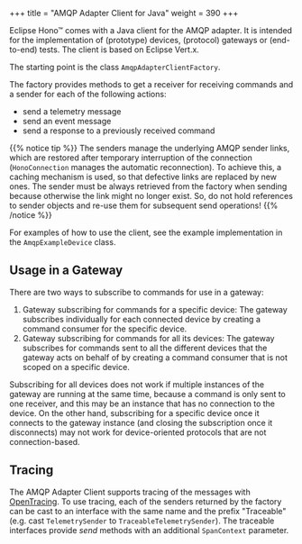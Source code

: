 +++
title = "AMQP Adapter Client for Java"
weight = 390
+++

Eclipse Hono&trade; comes with a Java client for the AMQP adapter. It is intended for the implementation of 
(prototype) devices, (protocol) gateways or (end-to-end) tests. The client is based on Eclipse Vert.x.

The starting point is the class `AmqpAdapterClientFactory`.

The factory provides methods to get a receiver for receiving commands and a sender for each of the following actions:

 * send a telemetry message
 * send an event message
 * send a response to a previously received command
 

{{% notice tip %}}
The senders manage the underlying AMQP sender links, which are restored after temporary interruption of the connection
(`HonoConnection` manages the automatic reconnection). To achieve this, a caching mechanism is used, so that
defective links are replaced by new ones. The sender must be always retrieved from the factory when sending
because otherwise the link might no longer exist.
So, do not hold references to sender objects and re-use them for subsequent send operations!
{{% /notice %}}


For examples of how to use the client, see the example implementation in the `AmqpExampleDevice` class.

## Usage in a Gateway

There are two ways to subscribe to commands for use in a gateway:

1. Gateway subscribing for commands for a specific device: 
The gateway subscribes individually for each connected device by creating a command consumer for the specific device.
1. Gateway subscribing for commands for all its devices: 
The gateway subscribes for commands sent to all the different devices that the gateway acts on behalf of by 
creating a command consumer that is not scoped on a specific device. 

Subscribing for all devices does not work if multiple instances of the gateway are running at the same time, 
because a command is only sent to one receiver, and this may be an instance that has no connection to the device. 
On the other hand, subscribing for a specific device once it connects to the gateway instance 
(and closing the subscription once it disconnects) may not work for device-oriented protocols that are not connection-based.

## Tracing 

The AMQP Adapter Client supports tracing of the messages with [OpenTracing](https://opentracing.io/). To use tracing, each of the
senders returned by the factory can be cast to an interface with the same name and the prefix "Traceable" 
(e.g. cast `TelemetrySender` to `TraceableTelemetrySender`).
The traceable interfaces provide *send* methods with an additional `SpanContext` parameter. 

